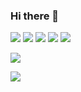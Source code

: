 ### Hi there 👋

<!--
Here are some ideas to get you started:

- 🔭 I’m currently working on ...
- 🌱 I’m currently learning ...
- 👯 I’m looking to collaborate on ...
- 🤔 I’m looking for help with ...
- 💬 Ask me about ...
- 📫 How to reach me: ...
- 😄 Pronouns: ...
- ⚡ Fun fact: ...
-->

![](https://github-profile-summary-cards.vercel.app/api/cards/profile-details?username=evan2884&theme=github)
![](https://github-profile-summary-cards.vercel.app/api/cards/repos-per-language?username=evan2884&theme=github)
![](https://github-profile-summary-cards.vercel.app/api/cards/most-commit-language?username=evan2884&theme=github)
![](https://github-profile-summary-cards.vercel.app/api/cards/stats?username=evan2884&theme=github)
![](https://github-profile-summary-cards.vercel.app/api/cards/productive-time?username=evan2884&theme=github)

![](https://github-readme-stats.vercel.app/api?username=evan2884&show_icons=true&theme=github)

![](https://github-readme-stats.vercel.app/api/top-langs/?username=evan2884&hide=c%23,powershell,java&title_color=2aa889&text_color=99d1ce&icon_color=2bbc8a&bg_color=0c1014&langs_count=8&layout=compact&theme=github)
